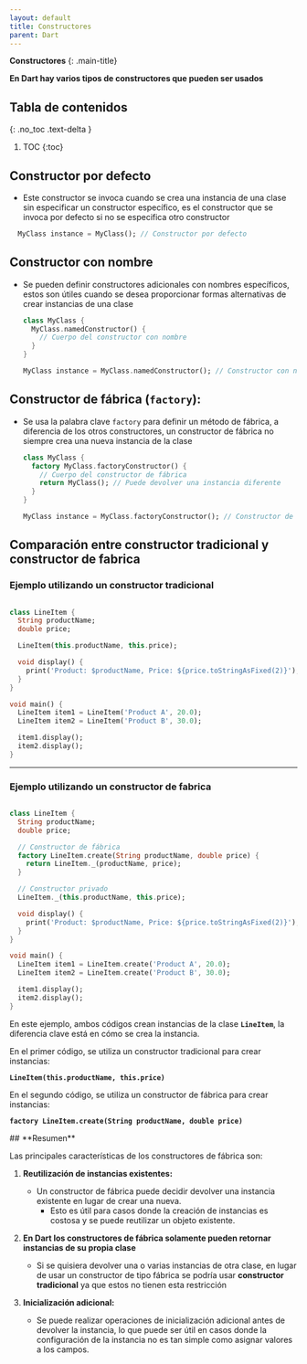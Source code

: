 ```yaml
---
layout: default
title: Constructores
parent: Dart
---
```


**Constructores**
{: .main-title}

**En Dart hay varios tipos de constructores que pueden ser usados**

## Tabla de contenidos
{: .no_toc .text-delta }

1. TOC
{:toc}

<div class="code-example" markdown="1">

## **Constructor por defecto**

- Este constructor se invoca cuando se crea una instancia de una clase sin especificar un constructor específico, es el constructor que se invoca por defecto si no se especifica otro constructor
    
```dart
  MyClass instance = MyClass(); // Constructor por defecto
```

</div>    

<div class="code-example" markdown="1">

## **Constructor con nombre**

- Se pueden definir constructores adicionales con nombres específicos, estos son útiles cuando se desea proporcionar formas alternativas de crear instancias de una clase
    
     
    
    ```dart
    class MyClass {
      MyClass.namedConstructor() {
        // Cuerpo del constructor con nombre
      }
    }
    
    MyClass instance = MyClass.namedConstructor(); // Constructor con nombre
    ```
    
</div>

<div class="code-example" markdown="1">

## **Constructor de fábrica (`factory`)**:

- Se usa la palabra clave `factory` para definir un método de fábrica, a diferencia de los otros constructores, un constructor de fábrica no siempre crea una nueva instancia de la clase
    
      
    
    ```dart
    class MyClass {
      factory MyClass.factoryConstructor() {
        // Cuerpo del constructor de fábrica
        return MyClass(); // Puede devolver una instancia diferente
      }
    }
    
    MyClass instance = MyClass.factoryConstructor(); // Constructor de fábrica
    ```
    
</div>

<div class="code-example" markdown="1">

## **Comparación entre constructor tradicional y constructor de fabrica**

### Ejemplo utilizando un **constructor tradicional**

```dart

class LineItem {
  String productName;
  double price;

  LineItem(this.productName, this.price);

  void display() {
    print('Product: $productName, Price: ${price.toStringAsFixed(2)}');
  }
}

void main() {
  LineItem item1 = LineItem('Product A', 20.0);
  LineItem item2 = LineItem('Product B', 30.0);

  item1.display();
  item2.display();
}
```

---

### Ejemplo utilizando un **constructor de fabrica**

```dart

class LineItem {
  String productName;
  double price;

  // Constructor de fábrica
  factory LineItem.create(String productName, double price) {
    return LineItem._(productName, price);
  }

  // Constructor privado
  LineItem._(this.productName, this.price);

  void display() {
    print('Product: $productName, Price: ${price.toStringAsFixed(2)}');
  }
}

void main() {
  LineItem item1 = LineItem.create('Product A', 20.0);
  LineItem item2 = LineItem.create('Product B', 30.0);

  item1.display();
  item2.display();
}
```

En este ejemplo, ambos códigos crean instancias de la clase **`LineItem`**, la diferencia clave está en cómo se crea la instancia. 

En el primer código, se utiliza un constructor tradicional para crear instancias:

**`LineItem(this.productName, this.price)`** 

En el segundo código, se utiliza un constructor de fábrica  para crear instancias:

 **`factory LineItem.create(String productName, double price)`**

</div>

<div class="code-example" markdown="1">
## **Resumen**

Las principales características de los constructores de fábrica son:

1. **Reutilización de instancias existentes:**
    - Un constructor de fábrica puede decidir devolver una instancia existente en lugar de crear una nueva.
        - Esto es útil para casos donde la creación de instancias es costosa y se puede reutilizar un objeto existente.
    
2. **En Dart los constructores de fábrica solamente pueden retornar instancias de su propia clase**
    - Si se quisiera devolver una o varias instancias de otra clase, en lugar de usar un constructor de tipo fábrica se podría usar **constructor tradicional** ya que estos no tienen esta restricción
    
3. **Inicialización adicional:**
    - Se puede realizar operaciones de inicialización adicional antes de devolver la instancia, lo que puede ser útil en casos donde la configuración de la instancia no es tan simple como asignar valores a los campos.
</div>